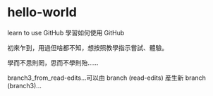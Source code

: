 # hello-world
learn to use GitHub 學習如何使用 GitHub

初來乍到，用過但啥都不知，想按照教學指示嘗試、體驗。

學而不思則罔，思而不學則殆......

branch3_from_read-edits...可以由 branch (read-edits) 産生新 branch (branch3)...
